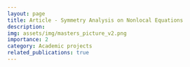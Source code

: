 ```yaml
---
layout: page
title: Article - Symmetry Analysis on Nonlocal Equations
description: 
img: assets/img/masters_picture_v2.png
importance: 2
category: Academic projects
related_publications: true
---
```

